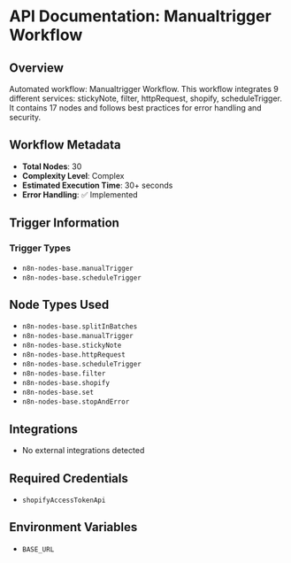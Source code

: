 # API Documentation: Manualtrigger Workflow

## Overview
Automated workflow: Manualtrigger Workflow. This workflow integrates 9 different services: stickyNote, filter, httpRequest, shopify, scheduleTrigger. It contains 17 nodes and follows best practices for error handling and security.

## Workflow Metadata
- **Total Nodes**: 30
- **Complexity Level**: Complex
- **Estimated Execution Time**: 30+ seconds
- **Error Handling**: ✅ Implemented

## Trigger Information
### Trigger Types
- `n8n-nodes-base.manualTrigger`
- `n8n-nodes-base.scheduleTrigger`

## Node Types Used
- `n8n-nodes-base.splitInBatches`
- `n8n-nodes-base.manualTrigger`
- `n8n-nodes-base.stickyNote`
- `n8n-nodes-base.httpRequest`
- `n8n-nodes-base.scheduleTrigger`
- `n8n-nodes-base.filter`
- `n8n-nodes-base.shopify`
- `n8n-nodes-base.set`
- `n8n-nodes-base.stopAndError`

## Integrations
- No external integrations detected

## Required Credentials
- `shopifyAccessTokenApi`

## Environment Variables
- `BASE_URL`
